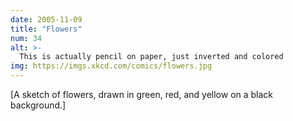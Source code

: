 ```yaml
---
date: 2005-11-09
title: "Flowers"
num: 34
alt: >-
  This is actually pencil on paper, just inverted and colored
img: https://imgs.xkcd.com/comics/flowers.jpg
---
```

[A sketch of flowers, drawn in green, red, and yellow on a black background.]